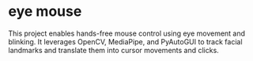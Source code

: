 # eye mouse 
 This project enables hands-free mouse control using eye movement and blinking. It leverages OpenCV, MediaPipe, and PyAutoGUI to track facial landmarks and translate them into cursor movements and clicks.
